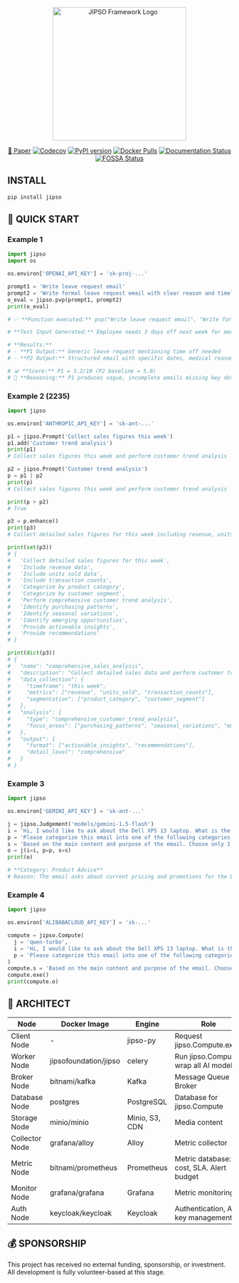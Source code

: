 <p align="center">
  <img width="300" src="https://cdn.jipso.org/logo/jipso_framework.svg" alt="JIPSO Framework Logo"/>
</p>

<p align="center">
  <a href="https://cdn.jipso.org/paper/en/main.pdf" title="JIPSO Framework Paper" target="_blank" rel="noopener"><span>📰 Paper</span></a>
  <a href="https://codecov.io/gh/jipso-foundation/jipso-py"><img src="https://codecov.io/gh/jipso-foundation/jipso-py/branch/main/graph/badge.svg" alt="Codecov"/></a>
  <a href="https://pypi.org/project/jipso"><img src="https://badge.fury.io/py/jipso.svg" alt="PyPI version"/></a>
  <a href="https://hub.docker.com/r/jipsofoundation/jipso"><img src="https://img.shields.io/docker/pulls/jipsofoundation/jipso" alt="Docker Pulls"/></a>
  <a href="https://jipso-py.readthedocs.io/en/latest"><img src="https://readthedocs.org/projects/jipso-py/badge/?version=latest" alt="Documentation Status"/></a>
  <!-- <a href="https://doi.org/10.5281/zenodo.1234567"><img src="https://zenodo.org/badge/DOI/10.5281/zenodo.1234567.svg" alt="DOI"/></a> -->
  <a href="https://app.fossa.com/projects/git%2Bgithub.com%2Fjipso-foundation%2Fjipso-py?ref=badge_shield"><img src="https://app.fossa.com/api/projects/git%2Bgithub.com%2Fjipso-foundation%2Fjipso-py.svg?type=shield" alt="FOSSA Status"/></a>
</p>


## INSTALL

```bash
pip install jipso
```

## 🚀 QUICK START

### Example 1

```python
import jipso
import os

os.environ['OPENAI_API_KEY'] = 'sk-proj-...'

prompt1 = 'Write leave request email'
prompt2 = 'Write formal leave request email with clear reason and timeline'
o_eval = jipso.pvp(prompt1, prompt2)
print(o_eval)

# ✅ **Function executed:** pvp("Write leave request email", "Write formal leave request email with clear reason and timeline"

# **Test Input Generated:** Employee needs 3 days off next week for medical appointment

# **Results:**
# - **P1 Output:** Generic leave request mentioning time off needed
# - **P2 Output:** Structured email with specific dates, medical reason, coverage arrangements, and professional formatting

# 📊 **Score:** P1 = 3.2/10 (P2 baseline = 5.0)
# 📝 **Reasoning:** P1 produces vague, incomplete emails missing key details like specific dates, reasons, and professional structure. P2's explicit requirements for "clear reason and timeline" generate comprehensive, actionable requests that managers can easily approve. P2 consistently outperforms P1 in completeness, professionalism, and practical utility.
```

### Example 2 (2235)

```python
import jipso

os.environ['ANTHROPIC_API_KEY'] = 'sk-ant-...'

p1 = jipso.Prompt('Collect sales figures this week')
p1.add('Customer trend analysis')
print(p1)
# Collect sales figures this week and perform customer trend analysis

p2 = jipso.Prompt('Customer trend analysis')
p = p1 | p2
print(p)
# Collect sales figures this week and perform customer trend analysis

print(p > p2)
# True

p3 = p.enhance()
print(p3)
# Collect detailed sales figures for this week including revenue, units sold, and transaction counts by product category and customer segment, then perform comprehensive customer trend analysis identifying purchasing patterns, seasonal variations, and emerging opportunities with actionable insights and recommendations

print(set(p3))
# {
#   'Collect detailed sales figures for this week',
#   'Include revenue data', 
#   'Include units sold data',
#   'Include transaction counts',
#   'Categorize by product category',
#   'Categorize by customer segment', 
#   'Perform comprehensive customer trend analysis',
#   'Identify purchasing patterns',
#   'Identify seasonal variations', 
#   'Identify emerging opportunities',
#   'Provide actionable insights',
#   'Provide recommendations'
# }

print(dict(p3))
# {
#   "name": "comprehensive_sales_analysis",
#   "description": "Collect detailed sales data and perform customer trend analysis",
#   "data_collection": {
#     "timeframe": "this week",
#     "metrics": ["revenue", "units_sold", "transaction_counts"],
#     "segmentation": ["product_category", "customer_segment"]
#   },
#   "analysis": {
#     "type": "comprehensive_customer_trend_analysis",
#     "focus_areas": ["purchasing_patterns", "seasonal_variations", "emerging_opportunities"]
#   },
#   "output": {
#     "format": ["actionable_insights", "recommendations"],
#     "detail_level": "comprehensive"
#   }
# }
```

### Example 3

```python
import jipso

os.environ['GEMINI_API_KEY'] = 'sk-ant-...'

j = jipso.Judgement('models/gemini-1.5-flash')
i = 'Hi, I would like to ask about the Dell XPS 13 laptop. What is the current price and are there any promotions? Thank you!'
p = 'Please categorize this email into one of the following categories: Product Advice, Complaints, Technical Support, Orders, Other'
s = 'Based on the main content and purpose of the email. Choose only 1 category that best fits.'
o = j(i=i, p=p, s=s)
print(o)

# **Category: Product Advice**
# Reason: The email asks about current pricing and promotions for the Dell XPS 13 laptop, indicating the sender is researching to make a purchase decision — in the product consulting group.
```

### Example 4

```python
import jipso

os.environ['ALIBABACLOUD_API_KEY'] = 'sk-...'

compute = jipso.Compute(
  j = 'qwen-turbo',
  i = 'Hi, I would like to ask about the Dell XPS 13 laptop. What is the current price and are there any promotions? Thank you!',
  p = 'Please categorize this email into one of the following categories: Product Advice, Complaints, Technical Support, Orders, Other',
)
compute.s = 'Based on the main content and purpose of the email. Choose only 1 category that best fits.'
compute.exe()
print(compute.o)
```

## 🕌 ARCHITECT

|Node|Docker Image|Engine|Role|
|--|--|--|--|
|Client Node|-|jipso-py|Request jipso.Compute.exe()|
|Worker Node|jipsofoundation/jipso|celery|Run jipso.Compute, wrap all AI model| 
|Broker Node| bitnami/kafka | Kafka|Message Queue Broker|
|Database Node|postgres|PostgreSQL|Database for jipso.Compute|
|Storage Node|minio/minio|Minio, S3, CDN|Media content|
|Collector Node| grafana/alloy | Alloy | Metric collector|
|Metric Node|bitnami/prometheus | Prometheus| Metric database: cost, SLA. Alert budget|
|Monitor Node| grafana/grafana|Grafana|Metric monitoring|
|Auth Node |keycloak/keycloak|Keycloak|Authentication, API key management|


## 💰 SPONSORSHIP
This project has received no external funding, sponsorship, or investment. All development is fully volunteer-based at this stage.




<!-- ## 🧭 ROADMAP

The library currently only introduces concepts and abstract classes. JIPSO Foundation needs to work with **AI platforms** to innovate APIs in the JIPSO style, and requires funding to maintain the library.

Library Development Roadmap:
- ✅ v0.1: Establish CI/CD pipeline
- 👉 v0.2: JIPSO Foundation drafts abstract classes
- [ ] v0.3: JIPSO Foundation aligns with AI developers on abstract classes
- [ ] v0.4: Open for community contributions to build abstract classes
- [ ] v1.0: Alpha release with new APIs
- [ ] v1.1: Beta release with new APIs
- [ ] v1.2: Open for community contributions to development

**⚠️ Local AI Limitation**: The current Docker release does not support local AI providers (Ollama, HuggingFace) due to dependency overhead - local AI packages increase image size from ~300MB to ~4.5GB and require 16-32GB RAM. **JIPSO Foundation is actively collaborating with AI platform vendors** to develop lightweight client SDKs and hybrid deployment architectures. For immediate local AI needs, use development installation (`pip install jipso[local]`) or Docker Compose with separate inference containers.

## 👥 COMMUNITY DISCUSSION AND CONTRIBUTION (PLANNING)

### JIPSO Community Proposal
**JCP (JIPSO Community Proposal)** is a design document that provides information to the JIPSO community or describes a new feature, process, or enhancement for the JIPSO Framework. Similar to Python's PEP or LangChain's RFC, JCPs serve as the primary mechanism for proposing major changes, collecting community input, and documenting design decisions.

JCPs differ from traditional RFCs through their domain-expertise consensus model - admins from channels with the same technical specialty across different language regions must reach consensus (e.g., Privacy experts from English, Chinese, Russian, Indian, and Vietnamese channels collaborate; Enterprise specialists across all regions coordinate; Technical architecture experts form cross-language working groups). This ensures domain expertise alignment while maintaining global technical consistency, eliminating the need for full cross-domain consensus between unrelated specializations.

### Education Community (Microsoft Teams)
| Community | Admin |
|--|--|
[🇬🇧 JIPSO Education Global](https://teams.live.com/l/community/FEA2r9tFxkode6yegE) | vacancy |
[🇨🇳 JIPSO Education 中国](https://teams.live.com/l/community/FEA3iZADI16JNJ01gI) | vacancy |
[🇷🇺 JIPSO Education Россия](https://teams.live.com/l/community/FEA8Kbpi0O42WF1WgI) | vacancy |
[🇮🇳 JIPSO Education भारत](https://teams.live.com/l/community/FEAqZ2DW6oEYBMnYgI) | vacancy |
[🇻🇳 JIPSO Education Việt Nam](https://teams.live.com/l/community/FEANIvvgtmficCm6wE) | vacancy |
[Youtube]() | vacancy |
[Tiktok: @jipso.foundation](https://www.tiktok.com/@jipso.foundation) | vacancy |

### AI Developer Community (Discord)
| Community | Admin |
|--|--|
[🇬🇧 #ai-developer-community](https://discord.gg/vbBe8W5jqW) | vacancy |
[🇨🇳 #ai框架开发者社区](https://discord.gg/evCQQMF7Xd) | vacancy |
[🇷🇺 #разработчики-ai-фреймворков](https://discord.gg/eUBPHQsEAZN) | vacancy |
[🇮🇳 #ai-framework-विकासकर्ता](https://discord.gg/hDhnqw5TVn) | vacancy |
[🇩🇪 #ai-framework-entwickler](https://discord.gg/HcQvxqYpuZ) | vacancy |
[🇫🇷 #développeurs-framework-ia](https://discord.gg/BnhNNHNJC2) | vacancy |
[🇯🇵 #aiフレームワーク開発者](https://discord.gg/gYuAJBzBZf) | vacancy |
[🇰🇷 #ai프레임워크-개발자](https://discord.gg/yCkVfzKxg8) | vacancy |
[🇻🇳 #nhà-sáng-phát-triển-ai](https://discord.gg/jXXwFmgXrF) | vacancy |


### Content Creator Community (Discord)
| Community | Admin |
|--|--|
[🇬🇧 #content-creator-community](https://discord.gg/PUVcnMQnFx) | vacancy |
[🇨🇳 #内容创作者社区](https://discord.gg/kjpfv5SVp6) | vacancy |
[🇷🇺 #сообщество-контент-криэйторов](https://discord.gg/yuWuMVemVC) | vacancy |
[🇮🇳 #सामग्री-निर्माता-समुदाय](https://discord.gg/u8QmExRdCA) | vacancy |
[🇩🇪 #content-creator-gemeinschaft](https://discord.gg/PG8N8NpECY) | vacancy |
[🇫🇷 #communauté-créateurs-de-contenu](https://discord.gg/NR9DrDeU22) | vacancy |
[🇯🇵 #コンテンツ制作者コミュニティ](https://discord.gg/FdaWFtbzX5) | vacancy |
[🇰🇷 #콘텐츠-창작자-커뮤니티](https://discord.gg/8jtwVykkMC) | vacancy |
[🇻🇳 #nhà-sáng-tạo-nội-dung-số](https://discord.gg/yH7kZwPX4M) | vacancy |

### Game Text Based Community (Discord)
| Community | Admin |
|--|--|
[🇬🇧 #game-text-based-community](https://discord.gg/35gsJgjHNc) | vacancy |
[🇨🇳 #文字冒险游戏开发者](https://discord.gg/AZssCCP3mD) | vacancy |
[🇷🇺 #разработчики-текстовых-игр](https://discord.gg/9YXQFUjcB2) | vacancy |
[🇮🇳 #पाठ-आधारित-गेम-डेवलपर](https://discord.gg/e2TkzKRWu8) | vacancy |
[🇩🇪 #textbasierte-spieleentwickler](https://discord.gg/H42wAERmpv) | vacancy |
[🇫🇷 #développeurs-jeux-textuels](https://discord.gg/MB44uty7v2) | vacancy |
[🇯🇵 #テキストゲーム開発者](https://discord.gg/aYP2u2nYXU) | vacancy |
[🇰🇷 #텍스트-게임-개발자](https://discord.gg/84jYADk2HR) | vacancy |
[🇻🇳 #nhà-phát-triển-game-dạng-văn-bản](https://discord.gg/s3JzwFQcZZ) | vacancy |

### Social Community
| Community | Admin |
|--|--|
[Facebook]() | vacancy |
[X: jipsofoundation](https://x.com/jipsofoundation) | vacancy |
[Instagram: jipso_foundation](http://instagram.com/jipso_foundation) | vacancy |
[Threads: @jipso_foundation](https://www.threads.com/@jipso_foundation) | vacancy |

### Announcements Channel
- [🇬🇧 Slack]()
- [🇨🇳 DingTalk]()
- [🇷🇺 Telegram]()
- [🇮🇳 WhatsApp]()
- [🇻🇳 Zalo]()

### Official Contact
- [🌐 Website: jipso.org](https://jipso.org)
- [📬 Email: contact@jipso.org](mailto:contact@jipso.org)
- [🐛 #bug-reports](https://discord.gg/pb8aAMJG6t) -->


